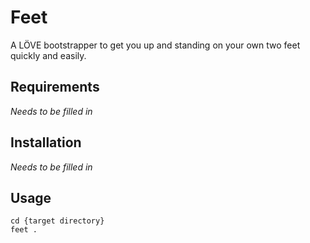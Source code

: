 # Feet

A LÖVE bootstrapper to get you up and standing on your own two feet quickly and easily.

## Requirements

_Needs to be filled in_

## Installation

_Needs to be filled in_

## Usage

```
cd {target directory}
feet .
```
